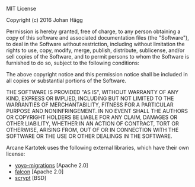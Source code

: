 MIT License

Copyright (c) 2016 Johan Hägg

Permission is hereby granted, free of charge, to any person obtaining a copy
of this software and associated documentation files (the "Software"), to deal
in the Software without restriction, including without limitation the rights
to use, copy, modify, merge, publish, distribute, sublicense, and/or sell
copies of the Software, and to permit persons to whom the Software is
furnished to do so, subject to the following conditions:

The above copyright notice and this permission notice shall be included in all
copies or substantial portions of the Software.

THE SOFTWARE IS PROVIDED "AS IS", WITHOUT WARRANTY OF ANY KIND, EXPRESS OR
IMPLIED, INCLUDING BUT NOT LIMITED TO THE WARRANTIES OF MERCHANTABILITY,
FITNESS FOR A PARTICULAR PURPOSE AND NONINFRINGEMENT. IN NO EVENT SHALL THE
AUTHORS OR COPYRIGHT HOLDERS BE LIABLE FOR ANY CLAIM, DAMAGES OR OTHER
LIABILITY, WHETHER IN AN ACTION OF CONTRACT, TORT OR OTHERWISE, ARISING FROM,
OUT OF OR IN CONNECTION WITH THE SOFTWARE OR THE USE OR OTHER DEALINGS IN THE
SOFTWARE.

Arcane Kartotek uses the following external libraries, which have their own license:
- [yoyo-migrations](https://bitbucket.org/ollyc/yoyo) [Apache 2.0]
- [falcon](https://falconframework.org/) [Apache 2.0]
- [scrypt](http://bitbucket.org/mhallin/py-scrypt) [BSD]

